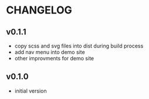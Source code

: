 # CHANGELOG

## v0.1.1
* copy scss and svg files into dist during build process
* add nav menu into demo site
* other improvments for demo site

## v0.1.0
* initial version
